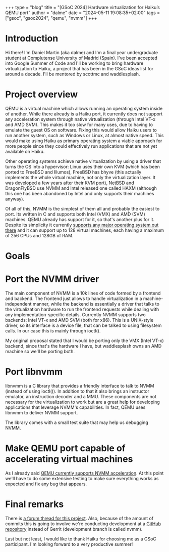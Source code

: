 +++
type = "blog"
title = "[GSoC 2024] Hardware virtualization for Haiku’s QEMU port"
author = "dalme"
date = "2024-05-11 19:08:35+02:00"
tags = ["gsoc", "gsoc2024", "qemu", "nvmm"]
+++

# Introduction

Hi there! I'm Daniel Martin (aka dalme) and I'm a final year undergraduate student
at Complutense University of Madrid (Spain). I've been accepted into Google Summer of
Code and I'll be working to bring hardware virtualization to Haiku, a project that
has been in the GSoC ideas list for around a decade. I'll be mentored by scottmc and
waddlesplash.

# Project overview

QEMU is a virtual machine which allows running an operating system inside of another.
While there already is a Haiku port, it currently does not support any acceleration system
through native virtualization (through Intel VT-x and AMD SVM). This makes it too slow for
many uses, due to having to emulate the guest OS on software. Fixing this would allow Haiku
users to run another system, such as Windows or Linux, at almost native speed. This
would make using Haiku as primary operating system a viable approach for more people
since they could effectively run applications that are not yet available on Haiku.

Other operating systems achieve native virtualization by using a driver that turns the OS
into a hypervisor: Linux uses their own KVM (which has been ported to FreeBSD and Illumos),
FreeBSD has bhyve (this actually implements the whole virtual machine, not only the virtualization
layer. It was developed a few years after their KVM port), NetBSD and DragonFlyBSD use
NVMM and Intel released one called HAXM (although this one has been abandoned by Intel and
only supports their machines anyway).

Of all of this, NVMM is the simplest of them all and probably the easiest to port. Its written
in C and supports both Intel (VMX) and AMD (SVM) machines. QEMU already has support for it, so
that's another plus for it. Despite its simplicity it currently [supports any major operating system out
there](https://m00nbsd.net/4e0798b7f2620c965d0dd9d6a7a2f296.html) and it can support up to 128 virtual
machines, each having a maximum of 256 CPUs and 128GB of RAM.

# Goals

# Port the NVMM driver

The main component of NVMM is a 10k lines of code formed by a frontend and backend. The frontend just
allows to handle virtualization in a machine-independent manner, while the backend is essentially a driver
that talks to the virtualization hardware to run the frontend requests while dealing with
any implementation-specific details. Currently NVMM supports
two backends: Intel VT-x and AMD SVM (both for x86). This is a UNIX-style driver, so its interface is
a device file, that can be talked to using filesystem calls. In our case this is mainly
through ioctl().

My original proposal stated that I would be porting only the VMX (Intel VT-x) backend, since that's the
hardware I have, but waddlesplash owns an AMD machine so we'll be porting both.

# Port libnvmm

libnvmm is a C library that provides a friendly interface to talk to NVMM (instead of using ioctl()). In
addition to that it also brings an instructor emulator, an instruction decoder and a MMU. These components
are not necessary for the virtualization to work but are a great help for developing applications that
leverage NVMM's capabilities. In fact, QEMU uses libnvmm to deliver NVMM support.

The library comes with a small test suite that may help us debugging NVMM.

# Make QEMU port capable of accelerating virtual machines

As I already said [QEMU currently supports NVMM acceleration](https://www.qemu.org/docs/master/about/build-platforms.html).
At this point we'll have to do some extensive testing to make sure everything works as expected and fix any bug that
appears.

# Final remarks

There is [a forum thread for this project](https://discuss.haiku-os.org/t/gsoc-2024-hardware-acceleration-for-haikus-qemu-port/14784).
Also, because of the amount of commits this is going to involve we're conducting development at a
[GitHub repository](https://github.com/dalmemail/haiku-nvmm) instead of Gerrit (development branch is called nvmm).

Last but not least, I would like to thank Haiku for choosing me as a GSoC participant. I'm looking forward to a very productive summer!
